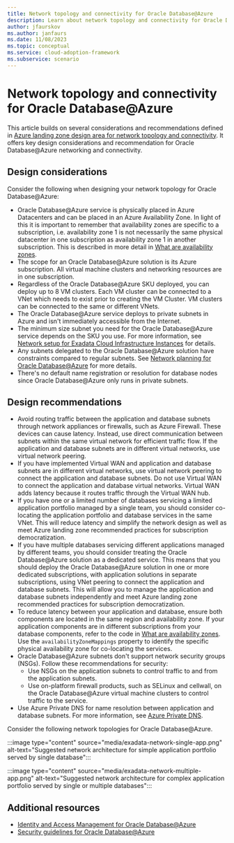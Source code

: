 ```yaml
---
title: Network topology and connectivity for Oracle Database@Azure
description: Learn about network topology and connectivity for Oracle Database@Azure.
author: jfaurskov
ms.author: janfaurs
ms.date: 11/08/2023
ms.topic: conceptual
ms.service: cloud-adoption-framework
ms.subservice: scenario
---
```


# Network topology and connectivity for Oracle Database@Azure

This article builds on several considerations and recommendations defined in [Azure landing zone design area for network topology and connectivity](../../ready/landing-zone/design-area/network-topology-and-connectivity.md). It offers key design considerations and recommendation for Oracle Database@Azure networking and connectivity.

## Design considerations

Consider the following when designing your network topology for Oracle Database@Azure:

- Oracle Database@Azure service is physically placed in Azure Datacenters and can be placed in an Azure Availability Zone. In light of this it is important to remember that availability zones are specific to a subscription, i.e. availability zone 1 is not necessarily the same physical datacenter in one subscription as availability zone 1 in another subscription. This is described in more detail in [What are availability zones](/azure/reliability/availability-zones-overview?tabs=azure-cli#physical-and-logical-availability-zones).
- The scope for an Oracle Database@Azure solution is its Azure subscription. All virtual machine clusters and networking resources are in one subscription.
- Regardless of the Oracle Database@Azure SKU deployed, you can deploy up to 8 VM clusters. Each VM cluster can be connected to a VNet which needs to exist prior to creating the VM Cluster. VM clusters can be connected to the same or different VNets.
- The Oracle Database@Azure service deploys to private subnets in Azure and isn't immediately accessible from the Internet.
- The minimum size subnet you need for the Oracle Database@Azure service depends on the SKU you use. For more information, see [Network setup for Exadata Cloud Infrastructure Instances](https://docs.oracle.com/en-us/iaas/exadatacloud/exacs/ecs-network-setup.html#ECSCM-GUID-D5C577A1-BC11-470F-8A91-77609BBEF1EA) for details.
- Any subnets delegated to the Oracle Database@Azure solution have constraints compared to regular subnets. See [Network planning for Oracle Database@Azure](/azure/oracle/oracle-db/oracle-database-network-plan#constraints) for more details.
- There's no default name registration or resolution for database nodes since Oracle Database@Azure only runs in private subnets.

## Design recommendations

- Avoid routing traffic between the application and database subnets through network appliances or firewalls, such as Azure Firewall. These devices can cause latency. Instead, use direct communication between subnets within the same virtual network for efficient traffic flow. If the application and database subnets are in different virtual networks, use virtual network peering.
- If you have implemented Virtual WAN and application and database subnets are in different virtual networks, use virtual network peering to connect the application and database subnets. Do not use Virtual WAN to connect the application and database virtual networks. Virtual WAN adds latency because it routes traffic through the Virtual WAN hub.
- If you have one or a limited number of databases servicing a limited application portfolio managed by a single team, you should consider co-locating the application portfolio and database services in the same VNet. This will reduce latency and simplify the network design as well as meet Azure landing zone recommended practices for subscription democratization.
- If you have multiple databases servicing different applications managed by different teams, you should consider treating the Oracle Database@Azure solution as a dedicated service. This means that you should deploy the Oracle Database@Azure solution in one or more dedicated subscriptions, with application solutions in separate subscriptions, using VNet peering to connect the application and database subnets. This will allow you to manage the application and database subnets independently and meet Azure landing zone recommended practices for subscription democratization.
- To reduce latency between your application and database, ensure both components are located in the same region and availability zone. If your application components are in different subscriptions from your database components, refer to the code in [What are availability zones](/azure/reliability/availability-zones-overview#physical-and-logical-availability-zones). Use the `availabilityZoneMappings` property to identify the specific physical availability zone for co-locating the services.
- Oracle Database@Azure subnets don't support network security groups (NSGs). Follow these recommendations for security:
  - Use NSGs on the application subnets to control traffic to and from the application subnets.
  - Use on-platform firewall products, such as SELinux and cellwall, on the Oracle Database@Azure virtual machine clusters to control traffic to the service.
- Use Azure Private DNS for name resolution between application and database subnets. For more information, see [Azure Private DNS](/azure/dns/private-dns-overview).

Consider the following network topologies for Oracle Database@Azure.

:::image type="content" source="media/exadata-network-single-app.png" alt-text="Suggested network architecture for simple application portfolio served by single database":::

:::image type="content" source="media/exadata-network-multiple-app.png" alt-text="Suggested network architecture for complex application portfolio served by single or multiple databases":::

## Additional resources

- [Identity and Access Management for Oracle Database@Azure](oracle-iam-odaa.md)
- [Security guidelines for Oracle Database@Azure](oracle-security-overview-odaa.md)

